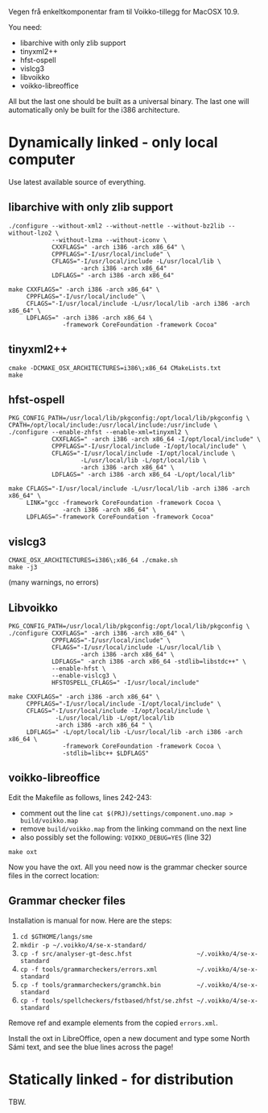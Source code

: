 Vegen frå enkeltkomponentar fram til Voikko-tillegg for MacOSX 10.9.

You need:
* libarchive with only zlib support
* tinyxml2++
* hfst-ospell
* vislcg3
* libvoikko
* voikko-libreoffice

All but the last one should be built as a universal binary. The last one will
automatically only be built for the i386 architecture.

# Dynamically linked - only local computer

Use latest available source of everything.

## libarchive with only zlib support

```
./configure --without-xml2 --without-nettle --without-bz2lib --without-lzo2 \
            --without-lzma --without-iconv \
            CXXFLAGS=" -arch i386 -arch x86_64" \
            CPPFLAGS="-I/usr/local/include" \
            CFLAGS="-I/usr/local/include -L/usr/local/lib \
                    -arch i386 -arch x86_64"
            LDFLAGS=" -arch i386 -arch x86_64"

make CXXFLAGS=" -arch i386 -arch x86_64" \
     CPPFLAGS="-I/usr/local/include" \
     CFLAGS="-I/usr/local/include -L/usr/local/lib -arch i386 -arch x86_64" \
     LDFLAGS=" -arch i386 -arch x86_64 \
               -framework CoreFoundation -framework Cocoa"
```

## tinyxml2++

```
cmake -DCMAKE_OSX_ARCHITECTURES=i386\;x86_64 CMakeLists.txt
make
```

## hfst-ospell

```
PKG_CONFIG_PATH=/usr/local/lib/pkgconfig:/opt/local/lib/pkgconfig \
CPATH=/opt/local/include:/usr/local/include:/usr/include \
./configure --enable-zhfst --enable-xml=tinyxml2 \
            CXXFLAGS=" -arch i386 -arch x86_64 -I/opt/local/include" \
            CPPFLAGS="-I/usr/local/include -I/opt/local/include" \
            CFLAGS="-I/usr/local/include -I/opt/local/include \
                    -L/usr/local/lib -L/opt/local/lib \
                    -arch i386 -arch x86_64" \
            LDFLAGS=" -arch i386 -arch x86_64 -L/opt/local/lib"

make CFLAGS="-I/usr/local/include -L/usr/local/lib -arch i386 -arch x86_64" \
     LINK="gcc -framework CoreFoundation -framework Cocoa \
               -arch i386 -arch x86_64" \
     LDFLAGS="-framework CoreFoundation -framework Cocoa"
```

## vislcg3

```
CMAKE_OSX_ARCHITECTURES=i386\;x86_64 ./cmake.sh
make -j3
```

(many warnings, no errors)

## Libvoikko

```
PKG_CONFIG_PATH=/usr/local/lib/pkgconfig:/opt/local/lib/pkgconfig \
./configure CXXFLAGS=" -arch i386 -arch x86_64" \
            CPPFLAGS="-I/usr/local/include" \
            CFLAGS="-I/usr/local/include -L/usr/local/lib \
                    -arch i386 -arch x86_64" \
            LDFLAGS=" -arch i386 -arch x86_64 -stdlib=libstdc++" \
            --enable-hfst \
            --enable-vislcg3 \
            HFSTOSPELL_CFLAGS=" -I/usr/local/include"

make CXXFLAGS=" -arch i386 -arch x86_64" \
     CPPFLAGS="-I/usr/local/include -I/opt/local/include" \
     CFLAGS="-I/usr/local/include -I/opt/local/include \
             -L/usr/local/lib -L/opt/local/lib 
             -arch i386 -arch x86_64 " \
     LDFLAGS=" -L/opt/local/lib -L/usr/local/lib -arch i386 -arch x86_64 \
               -framework CoreFoundation -framework Cocoa \
               -stdlib=libc++ $LDFLAGS"
```

## voikko-libreoffice

Edit the Makefile as follows, lines 242-243:
* comment out the line
  `cat $(PRJ)/settings/component.uno.map > build/voikko.map`
* remove `build/voikko.map` from the linking command on the next line
* also possibly set the following: `VOIKKO_DEBUG=YES` (line 32)

```
make oxt
```

Now you have the oxt. All you need now is the grammar checker source files in
the correct location:

## Grammar checker files

Installation is manual for now. Here are the steps:

1. `cd $GTHOME/langs/sme`
1. `mkdir -p ~/.voikko/4/se-x-standard/`
1. `cp -f src/analyser-gt-desc.hfst                  ~/.voikko/4/se-x-standard`
1. `cp -f tools/grammarcheckers/errors.xml           ~/.voikko/4/se-x-standard`
1. `cp -f tools/grammarcheckers/gramchk.bin          ~/.voikko/4/se-x-standard`
1. `cp -f tools/spellcheckers/fstbased/hfst/se.zhfst ~/.voikko/4/se-x-standard`

Remove ref and example elements from the copied `errors.xml`.

Install the oxt in LibreOffice, open a new document and type some North Sámi
text, and see the blue lines across the page!

# Statically linked - for distribution

TBW.
